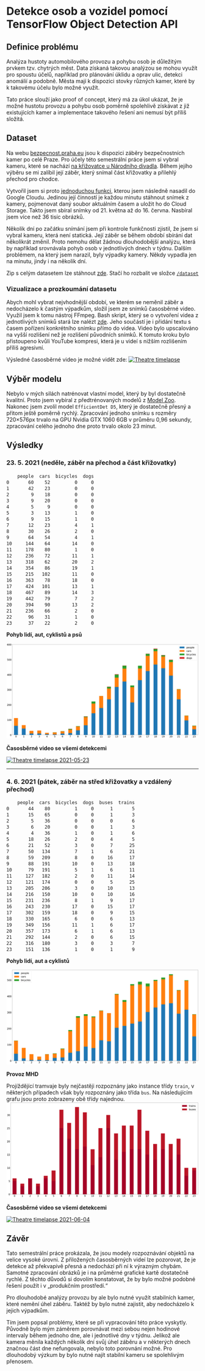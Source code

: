 # Detekce osob a vozidel pomocí TensorFlow Object Detection API

## Definice problému

Analýza hustoty automobilového provozu a pohybu osob je důležitým prvkem tzv. chytrých měst. Data získaná takovou analýzou se mohou využít pro spoustu účelů, například pro plánování úklidu a oprav ulic, detekci anomálií a podobně. Města mají k dispozici stovky různých kamer, které by k takovému účelu bylo možné využít.

Tato práce slouží jako proof of concept, který má za úkol ukázat, že je možné hustotu provozu a pohybu osob poměrně spolehlivě získávat z již existujících kamer a implementace takového řešení ani nemusí být příliš složitá.

## Dataset

Na webu [bezpecnost.praha.eu](https://bezpecnost.praha.eu/mapy/kamery) jsou k dispozici záběry bezpečnostních kamer po celé Praze. Pro účely této semestrální práce jsem si vybral kameru, které se nachází [na křižovatce u Národního divadla](https://mapy.cz/s/cabanukoza). Během jejího výběru se mi zalíbil její záběr, který snímal část křižovatky a přilehlý přechod pro chodce.

Vytvořil jsem si proto [jednoduchou funkci](./images_fetcher/main.py), kterou jsem následně nasadil do Google Cloudu. Jedinou její činností je každou minutu stáhnout snímek z kamery, pojmenovat daný soubor aktuálním časem a uložit ho do Cloud Storage. Takto jsem sbíral snímky od 21. května až do 16. června. Nasbíral jsem více než 36 tisíc obrázků.

Několik dní po začátku snímání jsem při kontrole funkčnosti zjistil, že jsem si vybral kameru, která není statická. Její záběr se během období sbírání dat několikrát změnil. Proto nemohu dělat žádnou dlouhodobější analýzu, která by například srovnávala pohyb osob v jednotlivých dnech v týdnu. Dalším problémem, na který jsem narazil, byly výpadky kamery. Někdy vypadla jen na minutu, jindy i na několik dní.

Zip s celým datasetem lze stáhnout [zde](https://vse-my.sharepoint.com/:u:/g/personal/hovp01_vse_cz/EWZGoaK7jbxEsKT12tRn87gBGdICTHcTGryvv2qo-DDXJA?e=6Oy0HR). Stačí ho rozbalit ve složce [`/dataset`](/dataset)

### Vizualizace a prozkoumání datasetu

Abych mohl vybrat nejvhodnější období, ve kterém se neměnil záběr a nedocházelo k častým výpadkům, složil jsem ze snímků časosběrné video. Využil jsem k tomu nástroj FFmpeg. Bash skript, který se o vytvoření videa z jednotlivých snímků stará lze nalézt [zde](./dataset/generate_video.sh). Jeho součástí je i přidání textu s časem pořízení konkrétního snímku přímo do videa. Video bylo upscalováno na vyšší rozlišení než je rozlišení původních snímků. K tomuto kroku bylo přistoupeno kvůli YouTube kompresi, která je u videí s nižším rozlišením příliš agresivní.

Výsledné časosběrné video je možné vidět zde:
[![Theatre timelapse](https://i.ytimg.com/vi/043zAO5q1bg/maxresdefault.jpg)](https://youtu.be/043zAO5q1bg "Theatre timelapse")

## Výběr modelu

Nebylo v mých silách natrénovat vlastní model, který by byl dostatečně kvalitní. Proto jsem vybíral z předtrénovaných modelů z [Model Zoo](https://github.com/tensorflow/models/blob/master/research/object_detection/g3doc/tf2_detection_zoo.md). Nakonec jsem zvolil model `EfficientDet D5`, který je dostatečně přesný a přitom ještě poměrně rychlý. Zpracování jednoho snímku s rozměry 720×576px trvalo na GPU Nvidia GTX 1060 6GB v průměru 0,96 sekundy, zpracování celého jednoho dne proto trvalo okolo 23 minut.

## Výsledky

### 23. 5. 2021 (neděle, záběr na přechod a část křižovatky)

```
    people  cars  bicycles  dogs
0       60    52         0     0
1       42    23         0     0
2        9    18         0     0
3        9    20         0     0
4        5     9         0     0
5        3    13         1     0
6        9    15         1     0
7       12    23         4     1
8       30    26         2     0
9       64    54         4     1
10     144    64        14     0
11     178    80         1     0
12     236    72        11     1
13     318    62        20     2
14     354    86        19     1
15     215   102        11     0
16     363    78        18     0
17     424   101        13     1
18     467    89        14     3
19     442    79         7     2
20     394    90        13     2
21     236    66         2     0
22      96    31         1     0
23      37    22         2     0
```

**Pohyb lidí, aut, cyklistů a psů**

![2021-05-23](./assets/2021-05-23_chart.png)

**Časosběrné video se všemi detekcemi**

[![Theatre timelapse 2021-05-23](https://i.ytimg.com/vi/C1Z0GIxqxRU/maxresdefault.jpg)](https://youtu.be/C1Z0GIxqxRU "Theatre timelapse 2021-05-23")

---

### 4. 6. 2021 (pátek, záběr na střed křižovatky a vzdálený přechod)

```
    people  cars  bicycles  dogs  buses  trains
0       44    80         1     0      1       5
1       15    65         0     0      1       3
2        5    36         0     0      0       6
3        6    20         0     0      1       3
4        4    36         1     0      1       6
5       18    26         2     0      4       5
6       21    52         3     0      7      25
7       50   134         7     1      6      21
8       59   209         8     0     16      17
9       88   191        10     0     13      18
10      79   191         5     1      6      11
11     127   182         2     0     11      14
12     121   174         0     0      5      25
13     205   206         3     0     10      13
14     216   150        10     0     10      16
15     231   236         8     1      9      17
16     243   230        17     0     15      17
17     302   159        18     0      9      15
18     330   165         6     0      6      13
19     349   156        11     1      6      17
20     357   173         6     1      6      13
21     292   144         2     0      6      15
22     316   180         3     0      3       7
23     151   136         1     0      1       9

```

**Pohyb lidí, aut a cyklistů**

![2021-06-04](./assets/2021-06-04_chart.png)

**Provoz MHD**

Projíždějící tramvaje byly nejčastěji rozpoznány jako instance třídy `train`, v některých případech však byly rozpoznány jako třída `bus`. Na následujícím grafu jsou proto zobrazeny obě třídy najednou.
![2021-06-04 public transport](./assets/2021-06-04_chart_public_transport.png)

**Časosběrné video se všemi detekcemi**

[![Theatre timelapse 2021-06-04](https://i.ytimg.com/vi/DByjZ2WLxfk/maxresdefault.jpg)](https://youtu.be/DByjZ2WLxfk "Theatre timelapse 2021-06-04")

## Závěr

Tato semestrální práce prokázala, že jsou modely rozpoznávání objektů na velice vysoké úrovni. Z přiložených časosběrných videí lze pozorovat, že je detekce až překvapivě přesná a nedochází při ní k výrazným chybám. Samotné zpracování obrázků je i na průměrné grafické kartě dostatečně rychlé. Z těchto důvodů si dovolím konstatovat, že by bylo možné podobné řešení použít i v „produkčním prostředí.“

Pro dlouhodobé analýzy provozu by ale bylo nutné využít stabilních kamer, které nemění úhel záběru. Taktéž by bylo nutné zajistit, aby nedocházelo k jejich výpadkům.

Tím jsem popsal problémy, které se při vypracování této práce vyskytly. Původně bylo mým záměrem porovnávat mezi sebou nejen hodinové intervaly během jednoho dne, ale i jednotlivé dny v týdnu. Jelikož ale kamera měnila každých několik dní svůj úhel záběru a v některých dnech značnou část dne nefungovala, nebylo toto porovnání možné. Pro dlouhodobý výzkum by bylo nutné najít stabilní kameru se spolehlivým přenosem.
